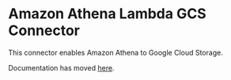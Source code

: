 # Amazon Athena Lambda GCS Connector

This connector enables Amazon Athena to Google Cloud Storage.

Documentation has moved [here](https://docs.aws.amazon.com/athena/latest/ug/connectors-gcs.html).
